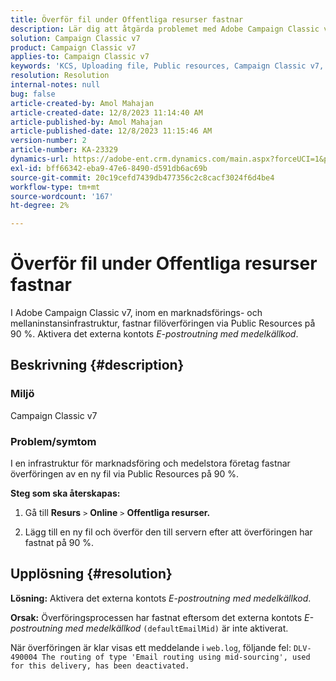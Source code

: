 ```yaml
---
title: Överför fil under Offentliga resurser fastnar
description: Lär dig att åtgärda problemet med Adobe Campaign Classic v7 där överföringen av en ny fil via offentliga resurser fastnar på 90 %.
solution: Campaign Classic v7
product: Campaign Classic v7
applies-to: Campaign Classic v7
keywords: 'KCS, Uploading file, Public resources, Campaign Classic v7, '
resolution: Resolution
internal-notes: null
bug: false
article-created-by: Amol Mahajan
article-created-date: 12/8/2023 11:14:40 AM
article-published-by: Amol Mahajan
article-published-date: 12/8/2023 11:15:46 AM
version-number: 2
article-number: KA-23329
dynamics-url: https://adobe-ent.crm.dynamics.com/main.aspx?forceUCI=1&pagetype=entityrecord&etn=knowledgearticle&id=057e29f6-ba95-ee11-be37-6045bd006268
exl-id: bff66342-eba9-47e6-8490-d591db6ac69b
source-git-commit: 20c19cefd7439db477356c2c8cacf3024f6d4be4
workflow-type: tm+mt
source-wordcount: '167'
ht-degree: 2%

---
```


# Överför fil under Offentliga resurser fastnar


I Adobe Campaign Classic v7, inom en marknadsförings- och mellaninstansinfrastruktur, fastnar filöverföringen via Public Resources på 90 %. Aktivera det externa kontots *E-postroutning med medelkällkod*.

## Beskrivning {#description}


### Miljö

Campaign Classic v7



### <b>Problem/symtom</b>

I en infrastruktur för marknadsföring och medelstora företag fastnar överföringen av en ny fil via Public Resources på 90 %.



<b>Steg som ska återskapas:</b>

1. Gå till <b>Resurs</b> `>`  <b>Online</b> `>`  <b>Offentliga resurser.</b>


2. Lägg till en ny fil och överför den till servern efter att överföringen har fastnat på 90 %.



## Upplösning {#resolution}

<b>Lösning:</b>
Aktivera det externa kontots *E-postroutning med medelkällkod*.


<b>Orsak:</b>
Överföringsprocessen har fastnat eftersom det externa kontots *E-postroutning med medelkällkod* `(defaultEmailMid)` är inte aktiverat.

När överföringen är klar visas ett meddelande i `web.log`, följande fel:
`DLV-490004 The routing of type 'Email routing using mid-sourcing', used for this delivery, has been deactivated.`
